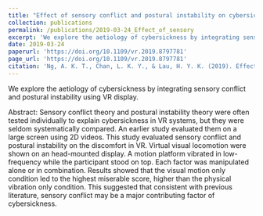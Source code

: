 ```yaml
---
title: "Effect of sensory conflict and postural instability on cybersickness"
collection: publications
permalink: /publications/2019-03-24_Effect_of_sensory
excerpt: 'We explore the aetiology of cybersickness by integrating sensory conflict and postural instability using VR display.'
date: 2019-03-24
paperurl: 'https://doi.org/10.1109/vr.2019.8797781'
page_url: 'https://doi.org/10.1109/vr.2019.8797781'
citation: 'Ng, A. K. T., Chan, L. K. Y., & Lau, H. Y. K. (2019). Effect of sensory conflict and postural instability on cybersickness. <i>2019 IEEE conference on virtual reality and 3D user interfaces (VR)</i> (pp. 1860–1861). IEEE. '
---
```

We explore the aetiology of cybersickness by integrating sensory conflict and postural instability using VR display.

Abstract:
Sensory conflict theory and postural instability theory were often tested individually to explain cybersickness in VR systems, but they were seldom systematically compared. An earlier study evaluated them on a large screen using 2D videos. This study evaluated sensory conflict and postural instability on the discomfort in VR. Virtual visual locomotion were shown on an head-mounted display. A motion platform vibrated in low-frequency while the participant stood on top. Each factor was manipulated alone or in combination. Results showed that the visual motion only condition led to the highest miserable score, higher than the physical vibration only condition. This suggested that consistent with previous literature, sensory conflict may be a major contributing factor of cybersickness.
